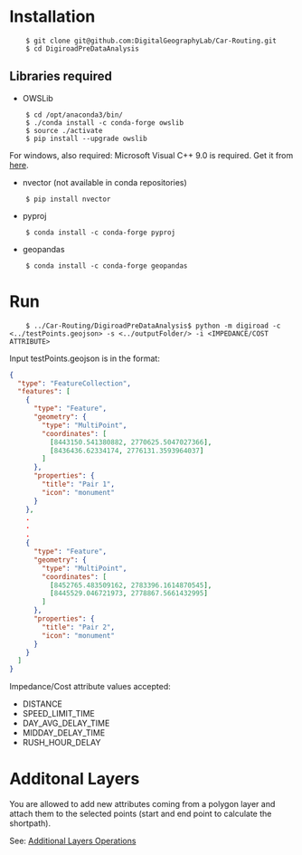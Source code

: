 # Installation

```
    $ git clone git@github.com:DigitalGeographyLab/Car-Routing.git
    $ cd DigiroadPreDataAnalysis
```

## Libraries required

* OWSLib
```
    $ cd /opt/anaconda3/bin/
    $ ./conda install -c conda-forge owslib
    $ source ./activate
    $ pip install --upgrade owslib
```

  For windows, also required: Microsoft Visual C++ 9.0 is required. Get it from [here][microsoft-vistual-c++].
* nvector (not available in conda repositories)

```
    $ pip install nvector
```
* pyproj
```
    $ conda install -c conda-forge pyproj
```
* geopandas
```
    $ conda install -c conda-forge geopandas
```

# Run

```{r, engine='sh', count_lines}
    $ ../Car-Routing/DigiroadPreDataAnalysis$ python -m digiroad -c <../testPoints.geojson> -s <../outputFolder/> -i <IMPEDANCE/COST ATTRIBUTE>
```

Input testPoints.geojson is in the format:

```json
{
  "type": "FeatureCollection",
  "features": [
    {
      "type": "Feature",
      "geometry": {
        "type": "MultiPoint",
        "coordinates": [
          [8443150.541380882, 2770625.5047027366],
          [8436436.62334174, 2776131.3593964037]
        ]
      },
      "properties": {
        "title": "Pair 1",
        "icon": "monument"
      }
    },
    .
    .
    .
    {
      "type": "Feature",
      "geometry": {
        "type": "MultiPoint",
        "coordinates": [
          [8452765.483509162, 2783396.1614870545],
          [8445529.046721973, 2778867.5661432995]
        ]
      },
      "properties": {
        "title": "Pair 2",
        "icon": "monument"
      }
    }
  ]
}
```

Impedance/Cost attribute values accepted:
* DISTANCE
* SPEED_LIMIT_TIME
* DAY_AVG_DELAY_TIME
* MIDDAY_DELAY_TIME
* RUSH_HOUR_DELAY

# Additonal Layers 

You are allowed to add new attributes coming from a polygon layer and attach them to the selected points (start and end point to calculate the shortpath).

See: [Additional Layers Operations][additional-layers]



[microsoft-vistual-c++]: https://www.microsoft.com/en-us/download/details.aspx?id=44266
[additional-layers]: digiroad/additionalOperations/ADDITIONAL_LAYERS.md